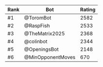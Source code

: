 Rank|Bot|Rating
---|---|---
#1|@ToromBot|2582
#2|@RaspFish|2533
#3|@TheMatrix2025|2368
#4|@colinbot|2344
#5|@OpeningsBot|2148
#6|@MinOpponentMoves|670
